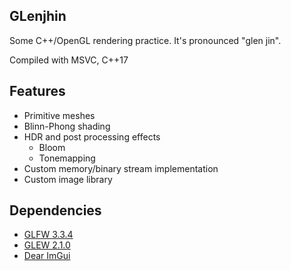 ## GLenjhin

Some C++/OpenGL rendering practice. It's pronounced "glen jin".

Compiled with MSVC, C++17

## Features

- Primitive meshes
- Blinn-Phong shading
- HDR and post processing effects
  - Bloom
  - Tonemapping
- Custom memory/binary stream implementation
- Custom image library

## Dependencies

- [GLFW 3.3.4](https://www.glfw.org/)
- [GLEW 2.1.0](http://glew.sourceforge.net/)
- [Dear ImGui](https://github.com/ocornut/imgui)
